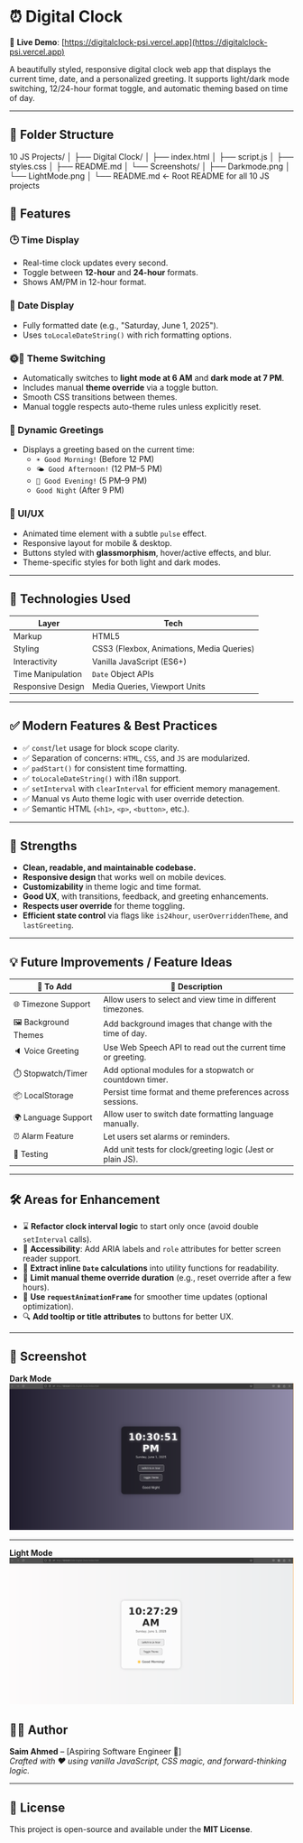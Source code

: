 # ⏰ Digital Clock

📡 **Live Demo**: [https://digitalclock-psi.vercel.app](https://digitalclock-psi.vercel.app)

A beautifully styled, responsive digital clock web app that displays the current time, date, and a personalized greeting. It supports light/dark mode switching, 12/24-hour format toggle, and automatic theming based on time of day.

---
## 📂 Folder Structure

10 JS Projects/
│
├── Digital Clock/
│   ├── index.html
│   ├── script.js
│   ├── styles.css
│   ├── README.md
│   └── Screenshots/
│       ├── Darkmode.png
│       └── LightMode.png
│
└── README.md  ← Root README for all 10 JS projects

## 🚀 Features

### 🕒 Time Display
- Real-time clock updates every second.
- Toggle between **12-hour** and **24-hour** formats.
- Shows AM/PM in 12-hour format.

### 📅 Date Display
- Fully formatted date (e.g., "Saturday, June 1, 2025").
- Uses `toLocaleDateString()` with rich formatting options.

### 🌞🌚 Theme Switching
- Automatically switches to **light mode at 6 AM** and **dark mode at 7 PM**.
- Includes manual **theme override** via a toggle button.
- Smooth CSS transitions between themes.
- Manual toggle respects auto-theme rules unless explicitly reset.

### 👋 Dynamic Greetings
- Displays a greeting based on the current time:
  - `☀️ Good Morning!` (Before 12 PM)
  - `🌤️ Good Afternoon!` (12 PM–5 PM)
  - `🌙 Good Evening!` (5 PM–9 PM)
  - `Good Night` (After 9 PM)

### 🎨 UI/UX
- Animated time element with a subtle `pulse` effect.
- Responsive layout for mobile & desktop.
- Buttons styled with **glassmorphism**, hover/active effects, and blur.
- Theme-specific styles for both light and dark modes.

---

## 🧪 Technologies Used

| Layer | Tech |
|------|------|
| Markup | HTML5 |
| Styling | CSS3 (Flexbox, Animations, Media Queries) |
| Interactivity | Vanilla JavaScript (ES6+) |
| Time Manipulation | `Date` Object APIs |
| Responsive Design | Media Queries, Viewport Units |

---

## ✅ Modern Features & Best Practices

- ✅ `const`/`let` usage for block scope clarity.
- ✅ Separation of concerns: `HTML`, `CSS`, and `JS` are modularized.
- ✅ `padStart()` for consistent time formatting.
- ✅ `toLocaleDateString()` with i18n support.
- ✅ `setInterval` with `clearInterval` for efficient memory management.
- ✅ Manual vs Auto theme logic with user override detection.
- ✅ Semantic HTML (`<h1>`, `<p>`, `<button>`, etc.).

---

## 🧠 Strengths

- **Clean, readable, and maintainable codebase.**
- **Responsive design** that works well on mobile devices.
- **Customizability** in theme logic and time format.
- **Good UX**, with transitions, feedback, and greeting enhancements.
- **Respects user override** for theme toggling.
- **Efficient state control** via flags like `is24hour`, `userOverriddenTheme`, and `lastGreeting`.

---

## 💡 Future Improvements / Feature Ideas

| 🔧 To Add | 💬 Description |
|----------|----------------|
| 🌐 Timezone Support | Allow users to select and view time in different timezones. |
| 🖼️ Background Themes | Add background images that change with the time of day. |
| 🔈 Voice Greeting | Use Web Speech API to read out the current time or greeting. |
| ⏱️ Stopwatch/Timer | Add optional modules for a stopwatch or countdown timer. |
| 📦 LocalStorage | Persist time format and theme preferences across sessions. |
| 🌍 Language Support | Allow user to switch date formatting language manually. |
| ⏰ Alarm Feature | Let users set alarms or reminders. |
| 🧪 Testing | Add unit tests for clock/greeting logic (Jest or plain JS). |

---

## 🛠️ Areas for Enhancement

- ⌛ **Refactor clock interval logic** to start only once (avoid double `setInterval` calls).
- 🎨 **Accessibility**: Add ARIA labels and `role` attributes for better screen reader support.
- 🧹 **Extract inline `Date` calculations** into utility functions for readability.
- 📏 **Limit manual theme override duration** (e.g., reset override after a few hours).
- 🧪 **Use `requestAnimationFrame`** for smoother time updates (optional optimization).
- 🔍 **Add tooltip or title attributes** to buttons for better UX.

---

## 📸 Screenshot

**Dark Mode**
![Dark Mode](./Screenshots/Darkmode.png)


---
**Light Mode**
![DarkMode](./Screenshots/LightMode.png)

## 🧑‍💻 Author

**Saim Ahmed** – [Aspiring Software Engineer 🚀]  
_Crafted with ❤️ using vanilla JavaScript, CSS magic, and forward-thinking logic._

---


## 📜 License

This project is open-source and available under the **MIT License**.
